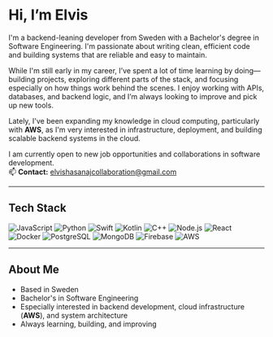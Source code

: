 # Hi, I’m Elvis

I'm a backend-leaning developer from Sweden with a Bachelor's degree in Software Engineering. I'm passionate about writing clean, efficient code and building systems that are reliable and easy to maintain.

While I'm still early in my career, I’ve spent a lot of time learning by doing—building projects, exploring different parts of the stack, and focusing especially on how things work behind the scenes. I enjoy working with APIs, databases, and backend logic, and I’m always looking to improve and pick up new tools.

Lately, I've been expanding my knowledge in cloud computing, particularly with **AWS**, as I'm very interested in infrastructure, deployment, and building scalable backend systems in the cloud.

I am currently open to new job opportunities and collaborations in software development.  
📫 **Contact:** elvishasanajcollaboration@gmail.com

---

## Tech Stack
<p>
  <img src="https://img.shields.io/badge/JavaScript-F7DF1E?style=flat&logo=javascript&logoColor=black" alt="JavaScript">
  <img src="https://img.shields.io/badge/Python-3776AB?style=flat&logo=python&logoColor=white" alt="Python">
  <img src="https://img.shields.io/badge/Swift-F05138?style=flat&logo=swift&logoColor=white" alt="Swift">
  <img src="https://img.shields.io/badge/Kotlin-0095D5?style=flat&logo=kotlin&logoColor=white" alt="Kotlin">
  <img src="https://img.shields.io/badge/C%2B%2B-00599C?style=flat&logo=c%2B%2B&logoColor=white" alt="C++">
  <img src="https://img.shields.io/badge/Node.js-339933?style=flat&logo=node-dot-js&logoColor=white" alt="Node.js">
  <img src="https://img.shields.io/badge/React-61DAFB?style=flat&logo=react&logoColor=black" alt="React">
  <img src="https://img.shields.io/badge/Docker-2496ED?style=flat&logo=docker&logoColor=white" alt="Docker">
  <img src="https://img.shields.io/badge/PostgreSQL-336791?style=flat&logo=postgresql&logoColor=white" alt="PostgreSQL">
  <img src="https://img.shields.io/badge/MongoDB-47A248?style=flat&logo=mongodb&logoColor=white" alt="MongoDB">
  <img src="https://img.shields.io/badge/Firebase-FFCA28?style=flat&logo=firebase&logoColor=black" alt="Firebase">
  <img src="https://img.shields.io/badge/AWS-232F3E?style=flat&logo=amazon-aws&logoColor=white" alt="AWS">
</p>

---

## About Me

-  Based in Sweden  
-  Bachelor's in Software Engineering  
-  Especially interested in backend development, cloud infrastructure (**AWS**), and system architecture  
-  Always learning, building, and improving  
